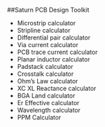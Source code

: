##Saturn PCB Design Toolkit  

* Microstrip calculator 
* Stripline calculator  
* Differential pair calculator 
* Via current calculator 
* PCB trace current calculator 
* Planar inductor calculator 
* Padstack calculator 
* Crosstalk calculator 
* Ohm’s Law calculator 
* XC XL Reactance calculator 
* BGA Land calculator 
* Er Effective calculator 
* Wavelength calculator 
* PPM Calculator
